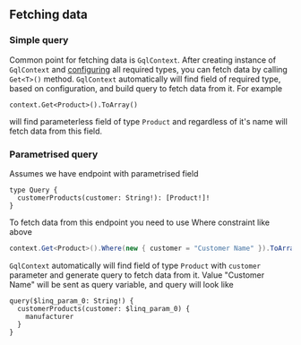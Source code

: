## Fetching data
### Simple query
Common point for fetching data is `GqlContext`.
After creating instance of `GqlContext` and [configuring](https://github.com/ugparu/Ugpa.GraphQL.Linq/blob/doc/doc/ConfiguringTypes.md#configuring-types) all required types, you can fetch data by calling `Get<T>()` method.
`GqlContext` automatically will find field of required type, based on configuration, and build query to fetch data from it.
For example
```
context.Get<Product>().ToArray()
```
will find parameterless field of type `Product` and regardless of it's name will fetch data from this field.
### Parametrised query
Assumes we have endpoint with parametrised field
```gql
type Query {
  customerProducts(customer: String!): [Product!]!
}
```
To fetch data from this endpoint you need to use Where constraint like above
```csharp
context.Get<Product>().Where(new { customer = "Customer Name" }).ToArray()
```
`GqlContext` automatically will find field of type `Product` with `customer` parameter and generate query to fetch data from it.
Value "Customer Name" will be sent as query variable, and query will look like
```gql
query($linq_param_0: String!) {
  customerProducts(customer: $linq_param_0) {
    manufacturer
  }
}
```
